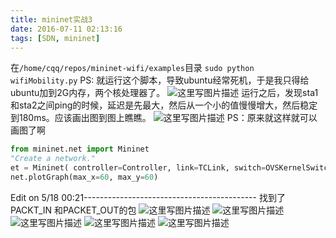 ```yaml
---
title: mininet实战3
date: 2016-07-11 02:13:16
tags: [SDN, mininet]
---
```


在`/home/cqq/repos/mininet-wifi/examples`目录
`sudo python wifiMobility.py`
PS: 就运行这个脚本，导致ubuntu经常死机，于是我只得给ubuntu加到2G内存，两个核处理器了。
![这里写图片描述](http://img.blog.csdn.net/20160516193441073)
运行之后，发现sta1和sta2之间ping的时候，延迟是先最大，然后从一个小的值慢慢增大，然后稳定到180ms。应该画出图到图上瞧瞧。
![这里写图片描述](http://img.blog.csdn.net/20160516193553917)
PS：原来就这样就可以画图了啊
```python
from mininet.net import Mininet
"Create a network."
et = Mininet( controller=Controller, link=TCLink, switch=OVSKernelSwitch )
net.plotGraph(max_x=60, max_y=60)
```

Edit on 5/18 00:21-------------------------------------------
找到了PACKT_IN 和PACKET_OUT的包
![这里写图片描述](http://img.blog.csdn.net/20160518002235827)
![这里写图片描述](http://img.blog.csdn.net/20160518002256015)
![这里写图片描述](http://img.blog.csdn.net/20160518002330687)
![这里写图片描述](http://img.blog.csdn.net/20160518002346281)
![这里写图片描述](http://img.blog.csdn.net/20160518002403495)

